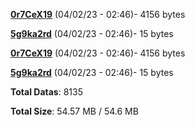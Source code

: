 [**0r7CeX19**](/data/0r7CeX19.txt) (04/02/23 - 02:46)- 4156 bytes

[**5g9ka2rd**](/data/5g9ka2rd.txt) (04/02/23 - 02:46)- 15 bytes

[**0r7CeX19**](/data/0r7CeX19.txt) (04/02/23 - 02:46)- 4156 bytes

[**5g9ka2rd**](/data/5g9ka2rd.txt) (04/02/23 - 02:46)- 15 bytes

**Total Datas**: 8135

**Total Size**: 54.57 MB / 54.6 MB